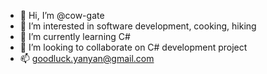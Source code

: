 - 👋 Hi, I’m @cow-gate
- 👀 I’m interested in software development, cooking, hiking
- 🌱 I’m currently learning C#
- 💞️ I’m looking to collaborate on C# development project
- 📫 goodluck.yanyan@gmail.com

<!---
cow-gate/cow-gate is a ✨ special ✨ repository because its `README.md` (this file) appears on your GitHub profile.
You can click the Preview link to take a look at your changes.
--->
